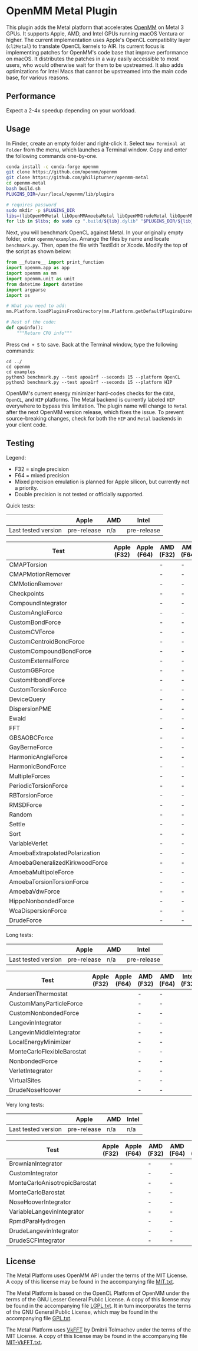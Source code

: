 # OpenMM Metal Plugin

This plugin adds the Metal platform that accelerates [OpenMM](https://openmm.org) on Metal 3 GPUs. It supports Apple, AMD, and Intel GPUs running macOS Ventura or higher. The current implementation uses Apple's OpenCL compatiblity layer (`cl2Metal`) to translate OpenCL kernels to AIR. Its current focus is implementing patches for OpenMM's code base that improve performance on macOS. It distributes the patches in a way easily accessible to most users, who would otherwise wait for them to be upstreamed. It also adds optimizations for Intel Macs that cannot be upstreamed into the main code base, for various reasons.

<!--
> \* The current version supports macOS Monterey. Ventura will only be required after the transition to Metal.

The Metal plugin will eventually transition kernels directly to the Metal API. Doing so enables optimizations like SIMD-group reductions and indirect command buffers, but removes double precision support on AMD GPUs. Before the transition, `double` and/or `mixed` precision will be deactivated. The plugin will eventually use [double-single FP64 emulation](https://andrewthall.org/papers/df64_qf128.pdf) to bring back `mixed`, this time supporting all GPUs.

Another goal is to support machine learning potentials, similar to [openmm-torch](https://github.com/openmm/openmm-torch). This repository should provide a more direct pathway to [MPSGraph](https://developer.apple.com/documentation/metalperformanceshadersgraph), the high-level MLIR compiler harnessed by tensorflow-metal and PyTorch. The plugin should create API (e.g. `MPSGraphForce`) for extracting the `MTLBuffer` backing an OpenMM class. The API should also facilitate construction of `MPSGraphTensor` and `MPSGraphTensorData` instances from the buffer. The ML potential (written in C++) should be made accessible from Swift - the language for using MPSGraph. Swift code will access all other OpenMM APIs through [PythonKit](https://github.com/pvieito/PythonKit).
-->

## Performance

Expect a 2-4x speedup depending on your workload.

## Usage

In Finder, create an empty folder and right-click it. Select `New Terminal at Folder` from the menu, which launches a Terminal window. Copy and enter the following commands one-by-one.

```bash
conda install -c conda-forge openmm
git clone https://github.com/openmm/openmm
git clone https://github.com/philipturner/openmm-metal
cd openmm-metal
bash build.sh
PLUGINS_DIR=/usr/local/openmm/lib/plugins

# requires password
sudo mkdir -p $PLUGINS_DIR
libs=(libOpenMMMetal libOpenMMAmoebaMetal libOpenMMDrudeMetal libOpenMMRPMDMetal)
for lib in $libs; do sudo cp ".build/${lib}.dylib" "$PLUGINS_DIR/${lib}.dylib"; done
```

Next, you will benchmark OpenCL against Metal. In your originally empty folder, enter `openmm/examples`. Arrange the files by name and locate `benchmark.py`. Then, open the file with TextEdit or Xcode. Modify the top of the script as shown below:

```python
from __future__ import print_function
import openmm.app as app
import openmm as mm
import openmm.unit as unit
from datetime import datetime
import argparse
import os

# What you need to add:
mm.Platform.loadPluginsFromDirectory(mm.Platform.getDefaultPluginsDirectory())

# Rest of the code:
def cpuinfo():
    """Return CPU info"""
```

Press `Cmd + S` to save. Back at the Terminal window, type the following commands:

```
cd ../
cd openmm
cd examples
python3 benchmark.py --test apoa1rf --seconds 15 --platform OpenCL
python3 benchmark.py --test apoa1rf --seconds 15 --platform HIP
```

OpenMM's current energy minimizer hard-codes checks for the `CUDA`, `OpenCL`, and `HIP` platforms. The Metal backend is currently labeled `HIP` everywhere to bypass this limitation. The plugin name will change to `Metal` after the next OpenMM version release, which fixes the issue. To prevent source-breaking changes, check for both the `HIP` and `Metal` backends in your client code.

## Testing

Legend:
- F32 = single precision
- F64 = mixed precision
- Mixed precision emulation is planned for Apple silicon, but currently not a priority.
- Double precision is not tested or officially supported.


<!--

For reference: ✅
For reference: ❌

-->

Quick tests:

|                     | Apple | AMD | Intel |
| ------------------- | ----- | --- | ----- |
| Last tested version | pre-release   | n/a | pre-release   |

| Test                           | Apple (F32) | Apple (F64) | AMD (F32) | AMD (F64) | Intel (F32) | Intel (F64) |
| ------------------------------ | ----------- | ----------- | --------- | --------- | ----------- | ----------- |
| CMAPTorsion                    |            |            | -         | -         |            |            |
| CMAPMotionRemover              |            |            | -         | -         |            |            |
| CMMotionRemover                |            |            | -         | -         |            |            |
| Checkpoints                    |            |            | -         | -         |            |            |
| CompoundIntegrator             |            |            | -         | -         |            |            |
| CustomAngleForce               |            |            | -         | -         |            |            |
| CustomBondForce                |            |            | -         | -         |            |            |
| CustomCVForce                  |            |            | -         | -         |            |            |
| CustomCentroidBondForce        |            |            | -         | -         |            |            |
| CustomCompoundBondForce        |            |            | -         | -         |            |            |
| CustomExternalForce            |            |            | -         | -         |            |            |
| CustomGBForce                  |            |            | -         | -         |            |            |
| CustomHbondForce               |            |            | -         | -         |            |            |
| CustomTorsionForce             |            |            | -         | -         |            |            |
| DeviceQuery                    |            |            | -         | -         |            |            |
| DispersionPME                  |            |            | -         | -         |            |            |
| Ewald                          |            |            | -         | -         |            |            |
| FFT                            |            |            | -         | -         |            |            |
| GBSAOBCForce                   |            |            | -         | -         |            |            |
| GayBerneForce                  |            |            | -         | -         |            |            |
| HarmonicAngleForce             |            |            | -         | -         |            |            |
| HarmonicBondForce              |            |            | -         | -         |            |            |
| MultipleForces                 |            |            | -         | -         |            |            |
| PeriodicTorsionForce           |            |            | -         | -         |            |            |
| RBTorsionForce                 |            |            | -         | -         |            |            |
| RMSDForce                      |            |            | -         | -         |            |            |
| Random                         |            |            | -         | -         |            |            |
| Settle                         |            |            | -         | -         |            |            |
| Sort                           |            |            | -         | -         |            |            |
| VariableVerlet                 |            |            | -         | -         |            |            |
| AmoebaExtrapolatedPolarization |            |            | -         | -         |            |            |
| AmoebaGeneralizedKirkwoodForce |            |            | -         | -         |            |            |
| AmoebaMultipoleForce           |            |            | -         | -         |            |            |
| AmoebaTorsionTorsionForce      |            |            | -         | -         |            |            |
| AmoebaVdwForce                 |            |            | -         | -         |            |            |
| HippoNonbondedForce            |            |            | -         | -         |            |            |
| WcaDispersionForce             |            |            | -         | -         |            |            |
| DrudeForce                     |            |            | -         | -         |            |            |

Long tests:

|                     | Apple | AMD | Intel |
| ------------------- | ----- | --- | ----- |
| Last tested version | pre-release   | n/a | pre-release   |

| Test                           | Apple (F32) | Apple (F64) | AMD (F32) | AMD (F64) | Intel (F32) | Intel (F64) |
| ------------------------------ | ----------- | ----------- | --------- | --------- | ----------- | ----------- |
| AndersenThermostat             |            |            | -         | -         |            |            |
| CustomManyParticleForce        |            |            | -         | -         |            |            |
| CustomNonbondedForce           |            |            | -         | -         |            |            |
| LangevinIntegrator             |            |            | -         | -         |            |            |
| LangevinMiddleIntegrator       |            |            | -         | -         |            |            |
| LocalEnergyMinimizer           |            |            | -         | -         |            |            |
| MonteCarloFlexibleBarostat     |            |            | -         | -         |            |            |
| NonbondedForce                 |            |            | -         | -         |            |            |
| VerletIntegrator               |            |            | -         | -         |            |            |
| VirtualSites                   |            |            | -         | -         |            |            |
| DrudeNoseHoover                |            |            | -         | -         |            |            |

Very long tests:

|                     | Apple | AMD | Intel |
| ------------------- | ----- | --- | ----- |
| Last tested version | pre-release   | n/a | n/a   |


| Test                           | Apple (F32) | Apple (F64) | AMD (F32) | AMD (F64) | Intel (F32) | Intel (F64) |
| ------------------------------ | ----------- | ----------- | --------- | --------- | ----------- | ----------- |
| BrownianIntegrator             |            |            | -         | -         | -           | -           |
| CustomIntegrator               |            |            | -         | -         | -           | -           |
| MonteCarloAnisotropicBarostat  |            |            | -         | -         | -           | -           |
| MonteCarloBarostat             |            |            | -         | -         | -           | -           |
| NoseHooverIntegrator           |            |            | -         | -         | -           | -           |
| VariableLangevinIntegrator     |            |            | -         | -         | -           | -           |
| RpmdParaHydrogen               |            |            | -         | -         | -           | -           |
| DrudeLangevinIntegrator        |            |            | -         | -         | -           | -           |
| DrudeSCFIntegrator             |            |            | -         | -         | -           | -           |

## License

The Metal Platform uses OpenMM API under the terms of the MIT License.  A copy of this license may
be found in the accompanying file [MIT.txt](licenses/MIT.txt).

The Metal Platform is based on the OpenCL Platform of OpenMM under the terms of the GNU Lesser General
Public License.  A copy of this license may be found in the accompanying file
[LGPL.txt](licenses/LGPL.txt).  It in turn incorporates the terms of the GNU General Public
License, which may be found in the accompanying file [GPL.txt](licenses/GPL.txt).

The Metal Platform uses [VkFFT](https://github.com/DTolm/VkFFT) by Dmitrii Tolmachev under the terms
of the MIT License.  A copy of this license may be found in the accompanying file
[MIT-VkFFT.txt](licenses/MIT-VkFFT.txt).
